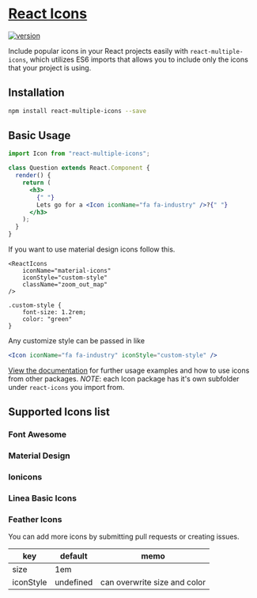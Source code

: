 <!-- <img src="https://rawgit.com/gorangajic/react-icons/master/react-icons.svg" width="120" alt="React Icons"> -->

# [React Icons](https://salmanmehmood.github.io/ReactIconsDocumentation/)

[![version](https://img.shields.io/badge/version-1.0.0-gree.svg)](https://www.npmjs.com/package/react-multiple-icons)

Include popular icons in your React projects easily with `react-multiple-icons`,
which utilizes ES6 imports that allows you to include only the icons that your project is using.

## Installation

```bash
npm install react-multiple-icons --save
```

## Basic Usage

```jsx
import Icon from "react-multiple-icons";

class Question extends React.Component {
  render() {
    return (
      <h3>
        {" "}
        Lets go for a <Icon iconName="fa fa-industry" />?{" "}
      </h3>
    );
  }
}
```

If you want to use material design icons follow this.

```
<ReactIcons
    iconName="material-icons"
    iconStyle="custom-style"
    className="zoom_out_map"
/>
```

```
.custom-style {
	font-size: 1.2rem;
	color: "green"
}
```

Any customize style can be passed in like

```jsx
<Icon iconName="fa fa-industry" iconStyle="custom-style" />
```

[View the documentation](https://salmanmehmood.github.io/ReactIconsDocumentation/) for further usage examples and how to use icons from other packages.
_NOTE_: each Icon package has it's own subfolder under `react-icons` you import from.

## Supported Icons list

### Font Awesome

### Material Design

### Ionicons

### Linea Basic Icons

### Feather Icons

You can add more icons by submitting pull requests or creating issues.

| key       | default   | memo                         |
| --------- | --------- | ---------------------------- |
| size      | 1em       |
| iconStyle | undefined | can overwrite size and color |
